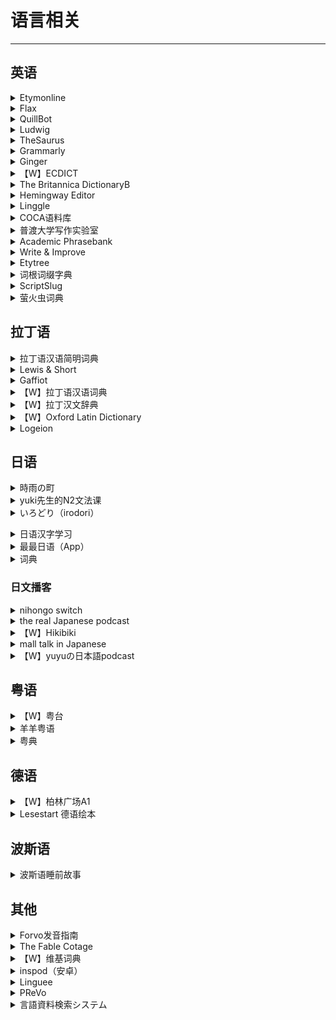# 语言相关

---

## 英语

<div class="grid">
    <div><details><summary>Etymonline</summary><p>一个可以查英语单词来源的网站<br/><a href="https://www.etymonline.com/" target="_blank" role="button" class="outline">访问网站</a></p></details></div>
    <div><details><summary>Flax</summary><p>一个可以查各种单词搭配的网站。<br/><a href="http://flax.nzdl.org/" target="_blank" role="button" class="outline">访问网站</a></p></details></div>
    <div><details><summary>QuillBot</summary><p>是一个paraphrase软件。把自己写的英语句子放进去，就会出來更好的版本，比如説词汇更加多样，结构更加清晰。如果自己不满意，还会提供近义词替换等其他操作。<br/><a href="https://quillbot.com/" target="_blank" role="button" class="outline">访问网站</a></p></details></div>
</div>
<div class="grid">
    <div><details><summary>Ludwig</summary><p>一个句子搜索引擎，它可以列出包含关键词的例句，通过为您提供从可靠来源获取的上下文示例，并且提供好多近义词，帮助您写出更好的英语。<br/><a href="https://ludwig.guru/" target="_blank" role="button" class="outline">访问网站</a></p></details></div>
    <div><details><summary>TheSaurus</summary><p>一个可以查询英语近义词和反义词的网站<br/><a href="https://thesaurus.plus/" target="_blank" role="button" class="outline">访问网站</a></p></details></div>
    <div><details><summary>Grammarly</summary><p>付费的英文语法纠正服务<br/><a href="https://www.grammarly.com/" target="_blank" role="button" class="outline">访问网站</a></p></details></div>
</div>
<div class="grid">
    <div><details><summary>Ginger</summary><p>算是Grammarly高级版的平替？<br/><a href="https://www.gingersoftware.com/" target="_blank" role="button" class="outline">访问网站</a></p></details></div>
    <div><details><summary>【W】ECDICT</summary><p>一份英文->中文字典的双解词典数据库，根据各类考试大纲和语料库词频收录数十万条各类单词的英文和中文释义，并按照各类考试大纲和词频进行标注。<br/><a href="https://github.com/skywind3000/ECDICT" target="_blank" role="button" class="outline">访问网站</a></p></details></div>
    <div><details><summary>The Britannica DictionaryB</summary><p>大英词典的官方网站<br/><a href="https://www.britannica.com/dictionary" target="_blank" role="button" class="outline">访问网站</a></p></details></div>
</div>
<div class="grid">
    <div><details><summary>Hemingway Editor</summary><p>同样是一个英文写作的辅助工具。好处是免费，缺点是没有Grammarly和QuillBot效果好。<br/><a href="https://hemingwayapp.com/" target="_blank" role="button" class="outline">访问网站</a></p></details></div>
    <div><details><summary>Linggle</summary><p>一个查询英文词语搭配的网站。有很多高级的查找功能。妈妈再也不用担心我的语法填空不会了~<br/><a href="https://linggle.com/" target="_blank" role="button" class="outline">访问网站</a></p></details></div>
    <div><details><summary>COCA语料库</summary><p>有关美式英语具有代表性的语料库。<br/><a href="https://www.english-corpora.org/coca/" target="_blank" role="button" class="outline">访问网站</a></p></details></div>
</div>
<div class="grid">
    <div><details><summary>普渡大学写作实验室</summary><p>可以查找英语写作方面的资料，包括语法，学术写作格式等。<br/><a href="https://owl.purdue.edu/owl/index.html" target="_blank" role="button" class="outline">访问网站</a></p></details></div>
    <div><details><summary>Academic Phrasebank</summary><p>曼彻斯特大学的学术写作词句模板库。<br/><a href="https://www.phrasebank.manchester.ac.uk/" target="_blank" role="button" class="outline">访问网站</a></p></details></div>
    <div><details><summary>Write & Improve</summary><p>剑桥大学开发的帮助提升英语写作水平的工具，你可以在线练习写作，由AI打分并给出写作建议。<br/><a href="https://writeandimprove.com/" target="_blank" role="button" class="outline">访问网站</a></p></details></div>
</div>
<div class="grid">
    <div><details><summary>Etytree</summary><p>一个可视化的词源树网站<br/><a href="https://etytree.toolforge.org/" target="_blank" role="button" class="outline">访问网站</a></p></details></div>
    <div><details><summary>词根词缀字典</summary><p>由高伟东开发的英语字典，编辑了2300余条词根，给10万多条单词建立了词根索引，整理了50多万条的单词记忆方法。<br/>网站使用需要先登录，安卓下载app后可免登录使用<br/><a href="http://www.dicts.cn/" target="_blank" role="button" class="outline">访问网站</a></p></details></div>
    <div><details><summary>ScriptSlug</summary><p>一个可以查剧本的网站，上面的内容都是免费公开的，开放存档，可用于教育与研究用途，支持使用标题、编剧名或genres搜索。<br/><a href="https://www.scriptslug.com/" target="_blank" role="button" class="outline">访问网站</a></p></details></div>
</div>
<div class="grid">
    <div><details><summary>萤火虫词典</summary><p>一个可以查询学科专业词汇的英语表述的词典网站<br/><a href="https://dict.libertynlp.com/#/search" target="_blank" role="button" class="outline">访问网站</a></p></details></div>
    <div> </div>
    <div> </div>
</div>


## 拉丁语

<div class="grid">
    <div><details><summary>拉丁语汉语简明词典</summary><p>由雷立柏编写的拉-中词典，是PDF格式的，需要下载使用<br/><a href="https://downloads.freemdict.com/uploads/Ludovicus/%E6%8B%89%E4%B8%81%E8%AF%AD-%E6%90%AC%E8%BF%90/%E9%9B%B7%E7%AB%8B%E6%9F%8F%E2%80%94%E7%AE%80%E6%98%8E%E6%8B%89%E4%B8%81%E8%AF%AD%E6%95%99%E7%A8%8B_.pdf" target="_blank" role="button" class="outline">下载文件</a></p></details></div>
    <div><details><summary>Lewis & Short</summary><p>一个拉-英的词典，有很多的数字化项目，但比较老了<br/><a href="https://alatius.com/ls/" target="_blank" role="button" class="outline">网站1</a><br/><a href="http://www.perseus.tufts.edu/hopper/text?doc=Perseus:text:1999.04.0059" target="_blank" role="button" class="outline">网站2</a><br/><a href="http://archimedes.fas.harvard.edu/pollux/" target="_blank" role="button" class="outline">网站3</a><br/><a href="http://latinlexicon.org/index.php" target="_blank" role="button" class="outline">网站4</a><br/><a href="http://logeion.uchicago.edu/index.html" target="_blank" role="button" class="outline">网站5</a><br/><a href="http://athirdway.com/glossa/" target="_blank" role="button" class="outline">网站6</a><br/><a href="http://philolog.us/" target="_blank" role="button" class="outline">网站7</a></p></details></div>
    <div><details><summary>Gaffiot</summary><p>一个拉-法在线词典<br/><a href="https://micmap.org/dicfro/introduction/gaffiot" target="_blank" role="button" class="outline">访问网站</a></p></details></div>
</div>
<div class="grid">
    <div><details><summary>【W】拉丁语汉语词典</summary><p>由谢大任编写的拉-中词典，质量堪忧，但可以参考使用，是PDF格式，需要下载使用<br/><a href="https://zh.b-ok.cc/book/3572273/87f34f" target="_blank" role="button" class="outline">下载文件</a></p></details></div>
    <div><details><summary>【W】拉丁汉文辞典</summary><p>由吴金瑞编写的拉-中词典，是PDF格式，需要下载使用<br/><a href="https://zh.b-ok.cc/book/3403668/fe2f03" target="_blank" role="button" class="outline">下载文件</a></p></details></div>
    <div><details><summary>【W】Oxford Latin Dictionary</summary><p>一个拉-英词典，PDF格式，需要下载使用<br/><a href="https://zh.b-ok.cc/book/3647306/d6b88d" target="_blank" role="button" class="outline">下载文件</a></p></details></div>
</div>
<div class="grid">
    <div><details><summary>Logeion</summary><p>一个在线的拉丁语、希腊语-英语的词典，由芝加哥大学开发，也有IOS版的软件<br/><a href="https://logeion.uchicago.edu/lexidium" target="_blank" role="button" class="outline">访问网站</a><br/><a href="https://apps.apple.com/us/app/logeion/id727860177" target="_blank" role="button" class="outline">APP STORE</a></p></details></div>
    <div> </div>
    <div> </div>
</div>

## 日语

<div class="grid">
    <div><details><summary>時雨の町</summary><p>一个保姆级的自学日语网站<br/><a href="https://www.sigure.tw/" target="_blank" role="button" class="outline">访问网站</a></p></details></div>
    <div><details><summary>yuki先生的N2文法课</summary><p>优点：<br/>1.老师是native speaker，口音很自然，听起来很舒服；<br/>2.全日语教学，看评论N3水平应该就可以听懂，我个人比起中文教学更偏向这种，包括用日语来解答文法，我觉得更能贴近本身的语义，也更有利于练习听力；<br/>3.课程内容很轻松，老师本人非常可爱，每讲解一个语法都会有一个幽默短句，上课会觉得蛮有意思，不会有任务感<br/>缺点：<br/>1.因为是单独的文法课，单词听力口语方面可能还需要自己另外补充；<br/>2.本身不是单独面向中文学生而是面向海外（主越南）的教程，所以有一些语法可能对中文掌握者来说很显而易见；<br/>3.视频的时间比较早了，可能跟现在的N2文法要求有一些出入<br/><a href="https://www.bilibili.com/video/BV1JX4y1g7Hw" target="_blank" role="button" class="outline">访问课程</a></p></details></div>
    <div><details><summary>いろどり（irodori）</summary><p>一套偏向日语口语应用的教材，对话有框架可以背！除了对话，还有各种实际生活在日本会用上的，比较教怎么读传单，通知，怎么看说明书，手把手教学习者怎么开始新生活。目前三册电子版官网全免费开放下载！（配套的听力可以在喜马拉雅找到）<br/>提供有在线课程，可以作为课后练习，也适合自学者。几乎覆盖了自学者面临的所有情况，还设置了模拟对话的板块。对发音有自信/不在意发音，且注重日语实用性，有打算在日本生活的入门/初级学习者完全可以用这个网站自学。<br/><a href="https://www.irodori.jpf.go.jp/index.html" target="_blank" role="button" class="outline">官方网站</a><br/><a href="https://www.irodori-online.jpf.go.jp/" target="_blank" role="button" class="outline">在线课程</a></p></details></p></details></div>
</div>
<div class="grid">
    <div><details><summary>日语汉字学习</summary><p>可以参照中文维基的《学年別漢字配当表》《日語常用漢字》<br/><a href="https://zh.m.wiktionary.org/wiki/Appendix:%E6%97%A5%E8%AA%9E%E5%B8%B8%E7%94%A8%E6%BC%A2%E5%AD%97" target="_blank" role="button" class="outline">日語常用漢字</a><br/><a href="https://zh.m.wiktionary.org/wiki/Appendix:%E6%95%99%E8%82%B2%E7%94%A8%E6%BC%A2%E5%AD%97" target="_blank" role="button" class="outline">学年別漢字配当表</a></p></details></div>
    <div><details><summary>最最日语（App）</summary><p>适合入门，聚合了很多种教材，五十音和标日初级上下的课都可以免费看（其他教材我没用不太清楚）。平时没有广告，课程促销的点掉就不会再出现了。<br/>课程讲解是单词+语法，闯关练习是单词+口语。总之跟着系统安排的每日任务做就行了，平均一天大约30分钟，也可以自己调整。<br/><a href="http://www.xuewujing.com/" target="_blank" role="button" class="outline">访问网站</a></p></details></div>
    <div><details><summary>词典</summary><p>推荐日语词典app：大辞林和中日日中辞典。<br/>两个都是权威词典的电子版。两个app可以合并到物书堂的app里，输入一次可以同时在多个app里查找。ui做的非常轻快，查词速度很快，还可以查例句。尤其是中日日中辞典，在不知道中文词用日语怎么表达的时候参考一下例句里的不同用法特别好用！<br/>缺点就是贵吧……而且还老出新版而不是更新旧版……不过我用了七年感觉也用回本了，而且新词完全可以谷歌，不用着急更新。</p></details></div>
</div>

### 日文播客

<div class="grid">
    <div><details><summary>nihongo switch</summary><p>收听非常方便，官网无需翻墙可以直接收听，也可下载用音乐软件收听，同时官网贴有transcript，也有上传youtube，自带日语字幕，b站有合集，可以自行选择适合的收听方式。内容会涉及一些日本文化相关或者一些比较地道的词汇用语，每周更新一集，目前集数已有110+，时长10-15左右，难度未标注。<br/>象友体验：我个人感觉N3-N1不等，通常culture类会难度高一些，vocabulary类会简单一些，我个人感觉随着集数增加有慢慢变短变简单的趋势。主播语速类似于N3听力，用语更偏向于书面语，跟普通对话的说话方式不同，会有一些长句，非常适合跟读和shadowing。但是我自己感觉语调和用词会ちょっと古い感じ ，想要练习日常对话可能不合适<br/><a href="https://nihongoswitch.com/" target="_blank" role="button" class="outline">访问网站</a></p></details></div>
    <div><details><summary>the real Japanese podcast</summary><p>Podcast/Spotify 可收听。youtube有上传视频，带有日语cc字幕，也有台湾听众做的中文字幕。内容会方面主要是会根据听众的request每集讲一个主题，包括文化，社会议题、アニメ等等，每周更新一集，目前集数已有140+，时长偏短，10-20min不等。<br/>象友体验：走在路上听也很方便。每集会标注难度，基本集中在N3-N2, 偶尔会有N1难度，不过不知道是不是我自己词汇量有偏重，我个人听起来感觉标注的难度不是很准。语速是日常会话语速，短句和口癖偏多，不适合跟读，但很适合练听力，说话的腔调和方式也更年轻オシャレ一些<br/><a href="https://nihongoswitch.com/" target="_blank" role="button" class="outline">访问网站</a></p></details></div>
    <div><details><summary>【W】Hikibiki</summary><p>严格来说不算podcast，这是一档已经停播的ラジオ番組，13年开始更新，19年停更，是迫田大地（designer）和木村はるか（声優）共同主持的一档谈论「ひいきにしているもの」的广播节目，共有297集，有听众上传了合集。 时长都在1h左右，难度N1+。<br/>象友体验：因为本身就不是面向日语学习者的播客，所以难度比较高，基本是native的水准，也没有transcript，适合听力已经比较好的学习者<br/><a href="https://archive.org/details/hikibiki_podcast/" target="_blank" role="button" class="outline">访问网站</a></p></details></div>
</div>
<div class="grid">
    <div><details><summary>mall talk in Japanese</summary><p>Podcast / Spotify 可收听，主播是两个女生，从19年开始更新，目前集数已有80+，记录了她们从在伦敦交流到回到日本工作的生活变化，两个妹妹都特别可爱，听他们聊自己的近况还有平常生活的见闻像是朋友陪伴在身边一样。时长在30分钟左右，难度在N2-N1，日常会话语速，blog贴有每集单词表，生词多的话可以对照收听。不过更新不规律。<br/><a href="https://smalltalkinjapanese.hatenablog.com/" target="_blank" role="button" class="outline">访问网站</a></p></details></div>
    <div><details><summary>【W】yuyuの日本語podcast</summary><p>Podcast/Spotify 可收听，没有transcript。youtube有上传视频，并配有日语字幕，但是上传会比音源那边晚一段时间。每周更新一集，目前集数已有120+，内容包括他自己的生活和感悟还有一些日本文化相关，近期开了日本史的新系列。时长在20分钟左右，难度我个人感觉在N2-N1左右，日常会话语速，用语的正式程度介于上面两档节目之间，个人感觉不太适合跟读。<br/><a href="https://www.youtube.com/channel/UC8dWfySP_cKDMFj6aFfQbFA" target="_blank" role="button" class="outline">访问网站</a></p></details></div>
    <div> </div>
</div>

## 粤语

<div class="grid">
    <div><details><summary>【W】粤台</summary><p>一个不错的学习粤语词汇的账号，每个词都有发音和例句，而且排版很美观。<br/><a href="https://www.instagram.com/jyuttoi_cantonese/" target="_blank" role="button" class="outline">访问网站（IG）</a><br/><a href="https://www.youtube.com/JyutToi" target="_blank" role="button" class="outline">访问网站（YouTube）</a></p></details></div>
    <div><details><summary>羊羊粤语</summary><p>一个粤语词典网站，有比较详细的粤语读音和组词距离，也有长文注音、粤语翻译等功能，也能在不同的拼音规则下搜索结果（但有些注音和汉典的不一样，可以综合来参考看）<br/><a href="https://shyyp.net/" target="_blank" role="button" class="outline">访问网站</a></p></details></div>
    <div><details><summary>粤典</summary><p>一个可以在线查询粤语词汇的字典<br/><a href="https://words.hk/" target="_blank" role="button" class="outline">访问网站</a></p></details></div>
</div>

## 德语

<div class="grid">
    <div><details><summary>【W】柏林广场A1</summary><p>大佬上传到YouTube的德语课程<br/><a href="https://www.youtube.com/watch?v=2IHVwey8FV0" target="_blank" role="button" class="outline">访问网站</a></p></details></div>
    <div><details><summary>Lesestart 德语绘本</summary><p>适合1-3岁孩子看的德语绘本，可以拿来当阅读材料<br/><a href="https://www.einfachvorlesen.de/lesestart" target="_blank" role="button" class="outline">访问网站</a></p></details></div>
    <div> </div>
</div>

## 波斯语

<div class="grid">
    <div><details><summary>波斯语睡前故事</summary><p>一个用波斯语讲睡前故事的播客<br/><a href="https://podcasts.apple.com/us/podcast/persian-night-story/id1338732915" target="_blank" role="button" class="outline">访问网站</a></p></details></div>
    <div> </div>
    <div> </div>
</div>

## 其他

<div class="grid">
    <div><details><summary>Forvo发音指南</summary><p>一个提供各种语言发音的网站，由用户提供读音，还有一些方言收录。<br/><a href="https://zh.forvo.com/languages/" target="_blank" role="button" class="outline">访问网站</a></p></details></div>
    <div><details><summary>The Fable Cotage</summary><p>一个双语绘本网站，支持英法意西德语，可以作为初学者的阅读材料。<br/><a href="https://www.thefablecottage.com/" target="_blank" role="button" class="outline">访问网站</a></p></details></div>
    <div><details><summary>【W】维基词典</summary><p>一个由志愿者编纂的多语言词典计划，它旨在囊括各种语言词汇的语源、读音和解释。<br/><a href="https://zh.wiktionary.org/" target="_blank" role="button" class="outline">访问网站</a></p></details></div>
</div>
<div class="grid">
    <div><details><summary>inspod（安卓）</summary><p>兼容podcasts和YouTube，打关键帧+自动出字幕+做笔记，内置检索你想要的频道<br/><a href="https://www.inspod.io/zh-cn" target="_blank" role="button" class="outline">访问网站</a></p></details></div>
    <div><details><summary>Linguee</summary><p>一个词典，可以提供很多例句<br/><a href="https://www.linguee.com/" target="_blank" role="button" class="outline">访问网站</a></p></details></div>
    <div><details><summary>PReVo</summary><p>一个开源的世（世界语）-世（世界语）词典，是安卓软件<br/><a href="https://www.busydoingnothing.co.uk/prevo/" target="_blank" role="button" class="outline">访问网站</a><br/><a href="https://github.com/bpeel/prevo" target="_blank" role="button" class="outline">查看源码</a></p></details></div>
</div>

<div class="grid">
    <div><details><summary>言語資料検索システム</summary><p>一个可以在线查询满、蒙、汉语词汇及语料的词典<br/><a href="http://hkuri.cneas.tohoku.ac.jp/guide/guide.html" target="_blank" role="button" class="outline">访问网站</a></p></details></div>
    <div> </div>
    <div> </div>
</div>